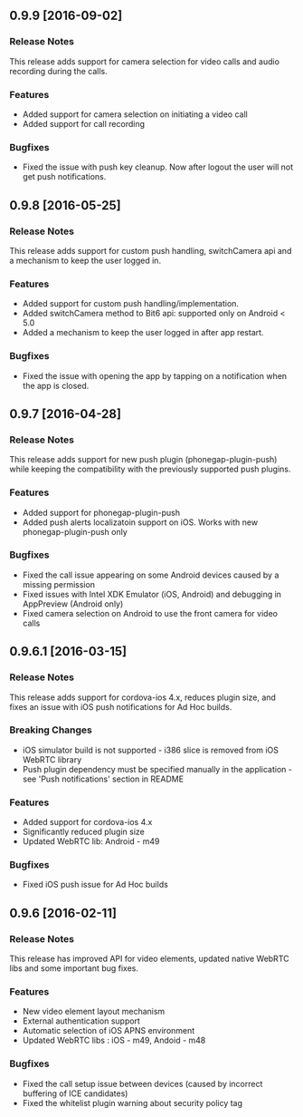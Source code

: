 ## 0.9.9 [2016-09-02]

### Release Notes

This release adds support for camera selection for video calls and audio recording during the calls.

### Features

- Added support for camera selection on initiating a video call
- Added support for call recording

### Bugfixes

- Fixed the issue with push key cleanup. Now after logout the user will not get push notifications.


## 0.9.8 [2016-05-25]

### Release Notes

This release adds support for custom push handling, switchCamera api and a mechanism to keep the user logged in.

### Features

- Added support for custom push handling/implementation.
- Added switchCamera method to Bit6 api: supported only on Android < 5.0
- Added a mechanism to keep the user logged in after app restart.

### Bugfixes

- Fixed the issue with opening the app by tapping on a notification when the app is closed.


## 0.9.7 [2016-04-28]

### Release Notes

This release adds support for new push plugin (phonegap-plugin-push) while keeping the compatibility with the previously supported push plugins.

### Features

- Added support for phonegap-plugin-push
- Added push alerts localizatoin support on iOS. Works with new phonegap-plugin-push only

### Bugfixes

- Fixed the call issue appearing on some Android devices caused by a missing permission
- Fixed issues with Intel XDK Emulator (iOS, Android) and debugging in AppPreview (Android only)
- Fixed camera selection on Android to use the front camera for video calls

## 0.9.6.1 [2016-03-15]

### Release Notes

This release adds support for cordova-ios 4.x, reduces plugin size, and fixes an issue with iOS push notifications for Ad Hoc builds.

### Breaking Changes

- iOS simulator build is not supported - i386 slice is removed from iOS WebRTC library
- Push plugin dependency must be specified manually in the application - see 'Push notifications' section in README

### Features

- Added support for cordova-ios 4.x
- Significantly reduced plugin size
- Updated WebRTC lib: Android - m49

### Bugfixes

- Fixed iOS push issue for Ad Hoc builds


## 0.9.6 [2016-02-11]

### Release Notes

This release has improved API for video elements, updated native WebRTC libs and some important bug fixes.

### Features

- New video element layout mechanism
- External authentication support
- Automatic selection of iOS APNS environment
- Updated WebRTC libs : iOS - m49, Andoid - m48

### Bugfixes

- Fixed the call setup issue between devices (caused by incorrect buffering of ICE candidates)
- Fixed the whitelist plugin warning about security policy tag
